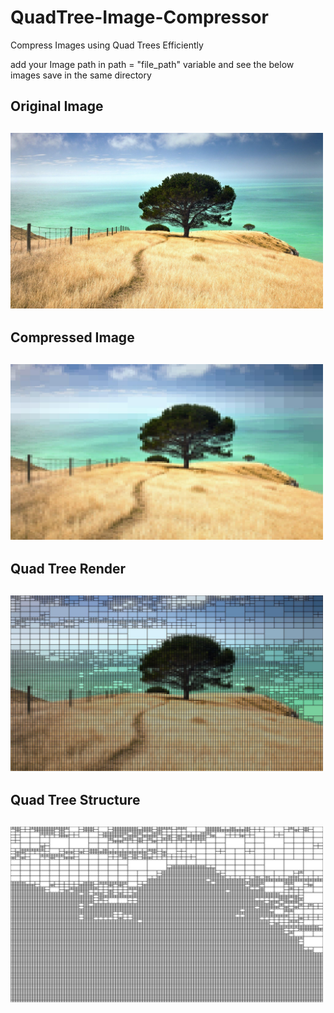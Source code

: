 # QuadTree-Image-Compressor
Compress Images using Quad Trees Efficiently

add your Image path in  path = "file_path" variable and see the below images save in the same directory

<h2>Original Image<h2>  
<p>
<img src="QuadTree/images/Image.jpg" width="500" ></img>
</p>

<h2>Compressed Image<h2>  
<p>
<img src="QuadTree/images/CompressedImage.jpg" width="500" ></img>
</p>

<h2>Quad Tree Render<h2>  
<p>
<img src="QuadTree/images/QuadTreeRender.jpg" width="500" ></img>
</p>

<h2>Quad Tree Structure<h2>  
<p>
<img src="QuadTree/images/QuadTree_Structure.jpg" width="500" ></img>
</p>

